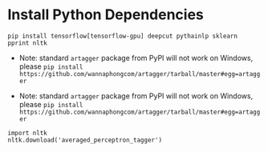# Install Python Dependencies

```
pip install tensorflow[tensorflow-gpu] deepcut pythainlp sklearn pprint nltk
```
* Note: standard ```artagger``` package from PyPI will not work on Windows, please 
```pip install https://github.com/wannaphongcom/artagger/tarball/master#egg=artagger```

* Note: standard ```artagger``` package from PyPI will not work on Windows, please ```pip install https://github.com/wannaphongcom/artagger/tarball/master#egg=artagger```

```
import nltk
nltk.download('averaged_perceptron_tagger')
```
